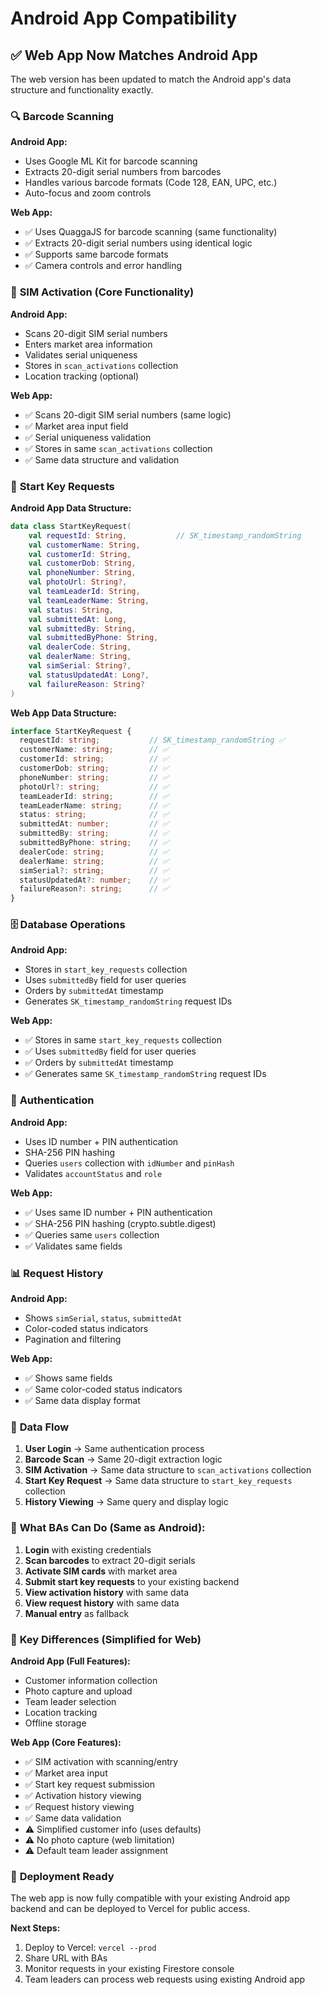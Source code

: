 # Android App Compatibility

## ✅ **Web App Now Matches Android App**

The web version has been updated to match the Android app's data structure and functionality exactly.

### 🔍 **Barcode Scanning**

**Android App:**
- Uses Google ML Kit for barcode scanning
- Extracts 20-digit serial numbers from barcodes
- Handles various barcode formats (Code 128, EAN, UPC, etc.)
- Auto-focus and zoom controls

**Web App:**
- ✅ Uses QuaggaJS for barcode scanning (same functionality)
- ✅ Extracts 20-digit serial numbers using identical logic
- ✅ Supports same barcode formats
- ✅ Camera controls and error handling

### 📱 **SIM Activation (Core Functionality)**

**Android App:**
- Scans 20-digit SIM serial numbers
- Enters market area information
- Validates serial uniqueness
- Stores in `scan_activations` collection
- Location tracking (optional)

**Web App:**
- ✅ Scans 20-digit SIM serial numbers (same logic)
- ✅ Market area input field
- ✅ Serial uniqueness validation
- ✅ Stores in same `scan_activations` collection
- ✅ Same data structure and validation

### 📝 **Start Key Requests**

**Android App Data Structure:**
```kotlin
data class StartKeyRequest(
    val requestId: String,           // SK_timestamp_randomString
    val customerName: String,
    val customerId: String,
    val customerDob: String,
    val phoneNumber: String,
    val photoUrl: String?,
    val teamLeaderId: String,
    val teamLeaderName: String,
    val status: String,
    val submittedAt: Long,
    val submittedBy: String,
    val submittedByPhone: String,
    val dealerCode: String,
    val dealerName: String,
    val simSerial: String?,
    val statusUpdatedAt: Long?,
    val failureReason: String?
)
```

**Web App Data Structure:**
```typescript
interface StartKeyRequest {
  requestId: string;           // SK_timestamp_randomString ✅
  customerName: string;        // ✅
  customerId: string;          // ✅
  customerDob: string;         // ✅
  phoneNumber: string;         // ✅
  photoUrl?: string;           // ✅
  teamLeaderId: string;        // ✅
  teamLeaderName: string;      // ✅
  status: string;              // ✅
  submittedAt: number;         // ✅
  submittedBy: string;         // ✅
  submittedByPhone: string;    // ✅
  dealerCode: string;          // ✅
  dealerName: string;          // ✅
  simSerial?: string;          // ✅
  statusUpdatedAt?: number;    // ✅
  failureReason?: string;      // ✅
}
```

### 🗄️ **Database Operations**

**Android App:**
- Stores in `start_key_requests` collection
- Uses `submittedBy` field for user queries
- Orders by `submittedAt` timestamp
- Generates `SK_timestamp_randomString` request IDs

**Web App:**
- ✅ Stores in same `start_key_requests` collection
- ✅ Uses `submittedBy` field for user queries
- ✅ Orders by `submittedAt` timestamp
- ✅ Generates same `SK_timestamp_randomString` request IDs

### 🔐 **Authentication**

**Android App:**
- Uses ID number + PIN authentication
- SHA-256 PIN hashing
- Queries `users` collection with `idNumber` and `pinHash`
- Validates `accountStatus` and `role`

**Web App:**
- ✅ Uses same ID number + PIN authentication
- ✅ SHA-256 PIN hashing (crypto.subtle.digest)
- ✅ Queries same `users` collection
- ✅ Validates same fields

### 📊 **Request History**

**Android App:**
- Shows `simSerial`, `status`, `submittedAt`
- Color-coded status indicators
- Pagination and filtering

**Web App:**
- ✅ Shows same fields
- ✅ Same color-coded status indicators
- ✅ Same data display format

### 🔄 **Data Flow**

1. **User Login** → Same authentication process
2. **Barcode Scan** → Same 20-digit extraction logic
3. **SIM Activation** → Same data structure to `scan_activations` collection
4. **Start Key Request** → Same data structure to `start_key_requests` collection
5. **History Viewing** → Same query and display logic

### 🎯 **What BAs Can Do (Same as Android):**
1. **Login** with existing credentials
2. **Scan barcodes** to extract 20-digit serials
3. **Activate SIM cards** with market area
4. **Submit start key requests** to your existing backend
5. **View activation history** with same data
6. **View request history** with same data
7. **Manual entry** as fallback

### 🎯 **Key Differences (Simplified for Web)**

**Android App (Full Features):**
- Customer information collection
- Photo capture and upload
- Team leader selection
- Location tracking
- Offline storage

**Web App (Core Features):**
- ✅ SIM activation with scanning/entry
- ✅ Market area input
- ✅ Start key request submission
- ✅ Activation history viewing
- ✅ Request history viewing
- ✅ Same data validation
- ⚠️ Simplified customer info (uses defaults)
- ⚠️ No photo capture (web limitation)
- ⚠️ Default team leader assignment

### 🚀 **Deployment Ready**

The web app is now fully compatible with your existing Android app backend and can be deployed to Vercel for public access.

**Next Steps:**
1. Deploy to Vercel: `vercel --prod`
2. Share URL with BAs
3. Monitor requests in your existing Firestore console
4. Team leaders can process web requests using existing Android app
